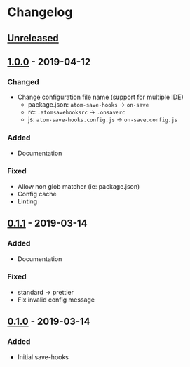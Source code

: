 # Changelog

## [Unreleased]

## [1.0.0] - 2019-04-12

### Changed

- Change configuration file name (support for multiple IDE)
  - package.json: `atom-save-hooks` -> `on-save`
  - rc: `.atomsavehooksrc` -> `.onsaverc`
  - js: `atom-save-hooks.config.js` -> `on-save.config.js`

### Added

- Documentation

### Fixed

- Allow non glob matcher (ie: package.json)
- Config cache
- Linting

## [0.1.1] - 2019-03-14

### Added

- Documentation

### Fixed

- standard -> prettier
- Fix invalid config message

## [0.1.0] - 2019-03-14

### Added

- Initial save-hooks

[unreleased]: https://github.com/oomathias/atom-save-hooks/compare/v0.1.0.0...master
[1.0.0]: https://github.com/oomathias/atom-save-hooks/releases/tag/v1.0.0
[0.1.1]: https://github.com/oomathias/atom-save-hooks/releases/tag/v0.1.1
[0.1.0]: https://github.com/oomathias/atom-save-hooks/releases/tag/v0.1.0
